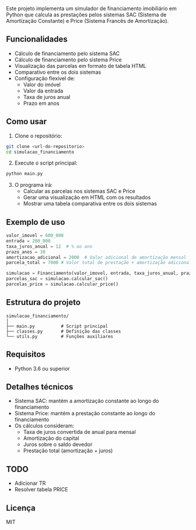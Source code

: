 Este projeto implementa um simulador de financiamento imobiliário em Python que calcula as prestações pelos sistemas SAC (Sistema de Amortização Constante) e Price (Sistema Francês de Amortização).

## Funcionalidades

- Cálculo de financiamento pelo sistema SAC
- Cálculo de financiamento pelo sistema Price 
- Visualização das parcelas em formato de tabela HTML
- Comparativo entre os dois sistemas
- Configuração flexível de:
  - Valor do imóvel
  - Valor da entrada
  - Taxa de juros anual
  - Prazo em anos

## Como usar

1. Clone o repositório:
```bash
git clone <url-do-repositorio>
cd simulacao_financiamento
```

2. Execute o script principal:
```bash
python main.py
```

3. O programa irá:
   - Calcular as parcelas nos sistemas SAC e Price
   - Gerar uma visualização em HTML com os resultados
   - Mostrar uma tabela comparativa entre os dois sistemas

## Exemplo de uso

```python
valor_imovel = 600_000
entrada = 200_000
taxa_juros_anual = 12  # % ao ano
prazo_anos = 30
amortizacao_adicional = 2000  # Valor adicional de amortização mensal
parcela_total = 7000 # Valor total de prestação + amortização adicional, é priorizado frente amortizacao_adicional

simulacao = Financiamento(valor_imovel, entrada, taxa_juros_anual, prazo_anos, amortizacao_adicional, parcela_total)
parcelas_sac = simulacao.calcular_sac()
parcelas_price = simulacao.calcular_price()
```

## Estrutura do projeto

```
simulacao_financiamento/
│
├── main.py          # Script principal
├── classes.py       # Definição das classes
└── utils.py         # Funções auxiliares
```

## Requisitos

- Python 3.6 ou superior

## Detalhes técnicos

- Sistema SAC: mantém a amortização constante ao longo do financiamento
- Sistema Price: mantém a prestação constante ao longo do financiamento
- Os cálculos consideram:
  - Taxa de juros convertida de anual para mensal
  - Amortização do capital
  - Juros sobre o saldo devedor
  - Prestação total (amortização + juros)

## TODO
- Adicionar TR
- Resolver tabela PRICE

## Licença

MIT